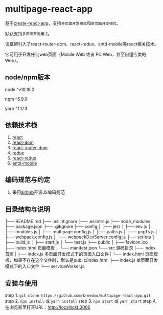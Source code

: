 # multipage-react-app

基于[create-react-app](https://create-react-app.dev/)，支持`多页面开发模式`和`单页面开发模式`。

默认支持`多页面开发模式`。

该框架引入了react-router-dom、react-redux、antd-mobile等react相关技术。

它可用于开发任何web页面（Mobile Web 或者 PC Web，甚至自适应类的Web）。

## node/npm版本

node ^v10.16.0

npm ^6.9.0

yarn ^1.17.3

## 依赖技术栈
1. [react](https://reactjs.org/)
2. [react-dom](https://reactjs.org/)
3. [react-router-dom](https://reacttraining.com/react-router/)
4. [redux](https://redux.js.org/)
5. [react-redux](https://redux.js.org/basics/usage-with-react)
7. [antd-mobile](https://mobile.ant.design/docs/react/introduce-cn)

## 编码规范与约定
1. 采用[airbnb](https://github.com/airbnb/javascript)开源JS编码规范

## 目录结构与说明

├── README.md
├── .eslintignore
├── .eslintrc.js
├── node_modules
├── package.json
├── .gitignore
├── config
│   ├── jest
│   ├── env.js
│   ├── modules.js
│   ├── multipage.config.js
│   ├── paths.js
│   ├── pnpTs.js
│   ├── webpack.config.js
│   └── webpackDevServer.config.js
├── scripts
│   ├── build.js
│   ├── start.js
│   └── test.js
├── public
│   ├── favicon.ico
│   ├── index.html 页面模板
│   └── manifest.json
└── src 源码目录
    ├── index 首页
    |   ├── index.js 多页面开发模式下的页面入口文件
    |   └── index.html 页面模板，如果不存在这个文件时，默认是public/index.html
    ├── index.js 单页面开发模式下的入口文件
    └── serviceWorker.js

## 安装与使用
step 1. `git clone https://github.com/kreedoo/multipage-react-app.git`
step 2. `npm install` 或 `yarn install`
step 3. `npm start` 或 `yarn start`
step 4. 在浏览器里打开URL：[http://localhost:3000](http://localhost:3000)
